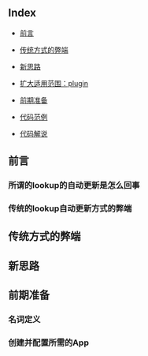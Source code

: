<h2>
    Index<br/>
</h2>
<ul class="anchor-link list-paddingleft-2">
    <li>
        <p>
            <a href="#step1">前言</a>
        </p>
    </li>
    <li>
        <p>
            <a href="#step2">传统方式的弊端</a>
        </p>
    </li>
    <li>
        <p>
            <a href="#step2">新思路</a>
        </p>
    </li>
    <li>
        <p>
            <a href="#step2">扩大适用范围：plugin</a>
        </p>
    </li>
    <li>
        <p>
            <a href="#step2">前期准备</a>
        </p>
    </li>
    <li>
        <p>
            <a href="#step3">代码范例</a>
        </p>
    </li>
    <li>
        <p>
            <a href="#step4">代码解说</a>
        </p>
    </li>
</ul>
<h2>
    前言
</h2>
<h3>
    所谓的lookup的自动更新是怎么回事
</h3>
<p>
    
</p>
<h3>
    传统的lookup自动更新方式的弊端
</h3>
<p>
    
</p>
<h2>
    传统方式的弊端
</h2>
<p>
    
</p>
<h2>
    新思路
</h2>
<p>
    
</p>
<h2>
    前期准备
</h2>
<p>
    
</p>
<h3>
    名词定义
</h3>
<p>
    
</p>
<h3>
    创建并配置所需的App
</h3>
